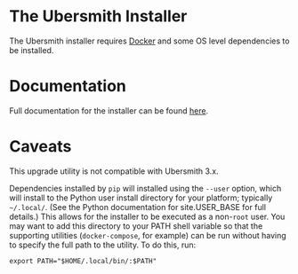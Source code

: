 # The Ubersmith Installer

The Ubersmith installer requires [Docker](https://docs.docker.com/engine/installation/) 
and some OS level dependencies to be installed. 

# Documentation

Full documentation for the installer can be found [here](https://docs.ubersmith.com/x/NYDdAg).

# Caveats

This upgrade utility is not compatible with Ubersmith 3.x.

Dependencies installed by `pip` will installed using the `--user` option, which will install to the Python user install directory for your platform; typically `~/.local/`. (See the Python documentation for site.USER_BASE for full details.) This allows for the installer to be executed as a non-`root` user. You may want to add this directory to your PATH shell variable so that the supporting utilities (`docker-compose`, for example) can be run without having to specify the full path to the utility. To do this, run:
```
export PATH="$HOME/.local/bin/:$PATH"
```
